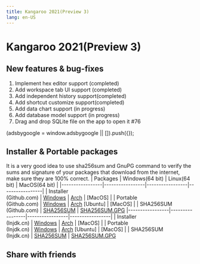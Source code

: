 ```yaml
---
title: Kangaroo 2021(Preview 3)
lang: en-US
---
```


# Kangaroo 2021(Preview 3)

## New features & bug-fixes
1. Implement hex editor support (completed)
2. Add workspace tab UI support (completed)
3. Add independent history support(completed)
4. Add shortcut customize support(completed)
5. Add data chart support (in progress)
6. Add database model support (in progress)
7. Drag and drop SQLite file on the app to open it #76

<div>
    <script2 type="text/javascript" async="true" src="https://pagead2.googlesyndication.com/pagead/js/adsbygoogle.js" />
    <ins class="adsbygoogle"
        style="display:block; text-align:center;"
        data-ad-layout="in-article"
        data-ad-format="fluid"
        data-ad-client="ca-pub-3975819313740938"
        data-ad-slot="6760827895"></ins>
    <script2 type="text/javascript">
        (adsbygoogle = window.adsbygoogle || []).push({});
    </script2>
</div>

## Installer & Portable packages
It is a very good idea to use sha256sum and GnuPG command to verify the sums and signature of your packages that download from the internet, make sure they are 100% correct.
| Packages        | Windows(64 bit) | Linux(64 bit)   | MacOS(64 bit)   |
|-----------------|-----------------|-----------------|-----------------|
| Installer<br/>(Github.com) | [Windows](https://github.com/dbkangaroo/kangaroo/releases/download/v1.6.1.210131/kangaroo-1.6.1.210131-AMD64.exe) | [Arch](https://github.com/dbkangaroo/kangaroo/releases/download/v1.6.1.210131/kangaroo-1.6.1.210131-1-x86_64.pkg.tar.xz) | [MacOS] |
| Portable<br/>(Github.com) | [Windows](https://github.com/dbkangaroo/kangaroo/releases/download/v1.6.1.210131/kangaroo-1.6.1.210131-AMD64.7z) | [Arch](https://github.com/dbkangaroo/kangaroo/releases/download/v1.6.1.210131/kangaroo-1.6.1.210131-arch.tar.gz) [Ubuntu] | [MacOS] |
| SHA256SUM<br/>(Github.com) | [SHA256SUM](https://github.com/dbkangaroo/kangaroo/releases/download/v1.6.1.210131/kangaroo-1.6.1.210131.sha256sum) | [SHA256SUM.GPG](https://github.com/dbkangaroo/kangaroo/releases/download/v1.6.1.210131/kangaroo-1.6.1.210131.sha256sum.asc)
|-----------------|-----------------|-----------------|-----------------|
| Installer<br/>(Injdk.cn) | [Windows](https://d4.injdk.cn/dbkangaroo/v1.6.1.210131/kangaroo-1.6.1.210131-AMD64.exe) | [Arch](https://d4.injdk.cn/dbkangaroo/v1.6.1.210131/kangaroo-1.6.1.210131-1-x86_64.pkg.tar.xz) | [MacOS] |
| Portable<br/>(Injdk.cn)  | [Windows](https://d4.injdk.cn/dbkangaroo/v1.6.1.210131/kangaroo-1.6.1.210131-AMD64.7z) | [Arch](https://d4.injdk.cn/dbkangaroo/v1.6.1.210131/kangaroo-1.6.1.210131-arch.tar.gz) [Ubuntu] | [MacOS] |
| SHA256SUM<br/>(Injdk.cn) | [SHA256SUM](https://d4.injdk.cn/dbkangaroo/v1.6.1.210131/kangaroo-1.6.1.210131.sha256sum) | [SHA256SUM.GPG](https://d4.injdk.cn/dbkangaroo/v1.6.1.210131/kangaroo-1.6.1.210131.sha256sum.asc)


## Share with friends
<social-share :networks="['facebook', 'twitter', 'whatsapp', 'telegram', 'linkedin', 'reddit', 'line', 'skype', 'pinterest']" />